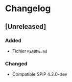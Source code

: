# Changelog

## [Unreleased]

### Added

- Fichier `README.md`

### Changed

- Compatible SPIP 4.2.0-dev
